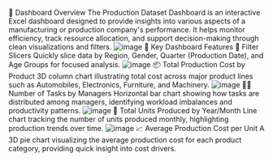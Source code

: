 






📘 Dashboard Overview
The Production Dataset Dashboard is an interactive Excel dashboard designed to provide insights into various aspects of a manufacturing or production company's performance. It helps monitor efficiency, track resource allocation, and support decision-making through clean visualizations and filters.
![image](https://github.com/user-attachments/assets/a8081a0f-1b81-4dad-99fb-dfaccaa4b374)
📌 Key Dashboard Features
🎯 Filter Slicers
Quickly slice data by Region, Gender, Quarter (Production Date), and Age Groups for focused analysis.
![image](https://github.com/user-attachments/assets/77691878-bd4a-4c22-a07d-bfd7a23bd40c)
📦 Total Production Cost by Product
3D column chart illustrating total cost across major product lines such as Automobiles, Electronics, Furniture, and Machinery.
![image](https://github.com/user-attachments/assets/9e85565e-fcce-49bd-b1c5-70f8023b6c83)
🧑‍💼 Number of Tasks by Managers
Horizontal bar chart showing how tasks are distributed among managers, identifying workload imbalances and productivity patterns.
![image](https://github.com/user-attachments/assets/c58a7781-c029-4931-a5cc-7ea14b023e2a)
📆 Total Units Produced by Year/Month
Line chart tracking the number of units produced monthly, highlighting production trends over time.
![image](https://github.com/user-attachments/assets/1d9b82b2-bd0f-4d0d-91ee-f89bb15a5780)
📈 Average Production Cost per Unit
A 3D pie chart visualizing the average production cost for each product category, providing quick insight into cost drivers.
